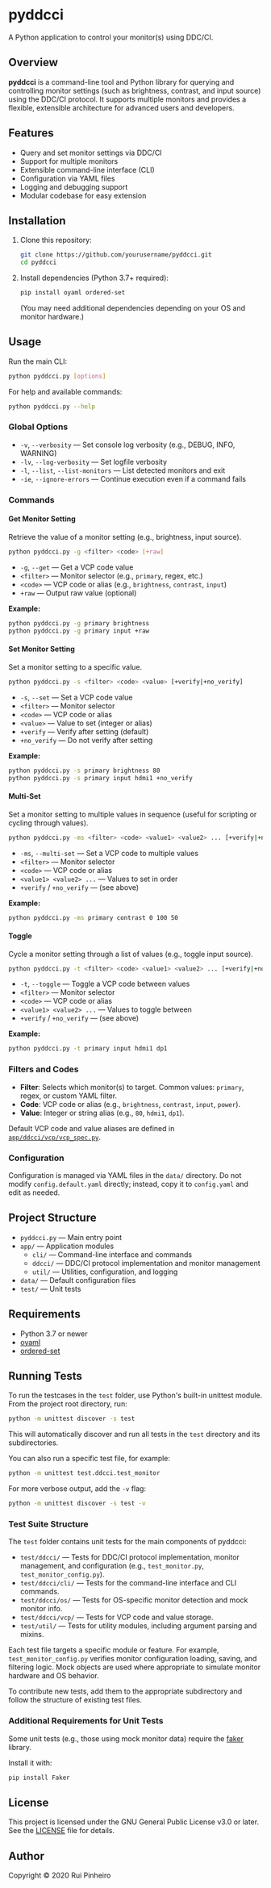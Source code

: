 # pyddcci

A Python application to control your monitor(s) using DDC/CI.

## Overview

**pyddcci** is a command-line tool and Python library for querying and controlling monitor settings (such as brightness, contrast, and input source) using the DDC/CI protocol. It supports multiple monitors and provides a flexible, extensible architecture for advanced users and developers.

## Features

- Query and set monitor settings via DDC/CI
- Support for multiple monitors
- Extensible command-line interface (CLI)
- Configuration via YAML files
- Logging and debugging support
- Modular codebase for easy extension

## Installation

1. Clone this repository:
   ```sh
   git clone https://github.com/yourusername/pyddcci.git
   cd pyddcci
   ```
2. Install dependencies (Python 3.7+ required):
   ```sh
   pip install oyaml ordered-set
   ```
   (You may need additional dependencies depending on your OS and monitor hardware.)

## Usage

Run the main CLI:
```sh
python pyddcci.py [options]
```

For help and available commands:
```sh
python pyddcci.py --help
```

### Global Options

- `-v`, `--verbosity` — Set console log verbosity (e.g., DEBUG, INFO, WARNING)
- `-lv`, `--log-verbosity` — Set logfile verbosity
- `-l`, `--list`, `--list-monitors` — List detected monitors and exit
- `-ie`, `--ignore-errors` — Continue execution even if a command fails

### Commands

#### Get Monitor Setting
Retrieve the value of a monitor setting (e.g., brightness, input source).

```sh
python pyddcci.py -g <filter> <code> [+raw]
```
- `-g`, `--get` — Get a VCP code value
- `<filter>` — Monitor selector (e.g., `primary`, regex, etc.)
- `<code>` — VCP code or alias (e.g., `brightness`, `contrast`, `input`)
- `+raw` — Output raw value (optional)

**Example:**
```sh
python pyddcci.py -g primary brightness
python pyddcci.py -g primary input +raw
```

#### Set Monitor Setting
Set a monitor setting to a specific value.

```sh
python pyddcci.py -s <filter> <code> <value> [+verify|+no_verify]
```
- `-s`, `--set` — Set a VCP code value
- `<filter>` — Monitor selector
- `<code>` — VCP code or alias
- `<value>` — Value to set (integer or alias)
- `+verify` — Verify after setting (default)
- `+no_verify` — Do not verify after setting

**Example:**
```sh
python pyddcci.py -s primary brightness 80
python pyddcci.py -s primary input hdmi1 +no_verify
```

#### Multi-Set
Set a monitor setting to multiple values in sequence (useful for scripting or cycling through values).

```sh
python pyddcci.py -ms <filter> <code> <value1> <value2> ... [+verify|+no_verify]
```
- `-ms`, `--multi-set` — Set a VCP code to multiple values
- `<filter>` — Monitor selector
- `<code>` — VCP code or alias
- `<value1> <value2> ...` — Values to set in order
- `+verify` / `+no_verify` — (see above)

**Example:**
```sh
python pyddcci.py -ms primary contrast 0 100 50
```

#### Toggle
Cycle a monitor setting through a list of values (e.g., toggle input source).

```sh
python pyddcci.py -t <filter> <code> <value1> <value2> ... [+verify|+no_verify]
```
- `-t`, `--toggle` — Toggle a VCP code between values
- `<filter>` — Monitor selector
- `<code>` — VCP code or alias
- `<value1> <value2> ...` — Values to toggle between
- `+verify` / `+no_verify` — (see above)

**Example:**
```sh
python pyddcci.py -t primary input hdmi1 dp1
```

### Filters and Codes
- **Filter**: Selects which monitor(s) to target. Common values: `primary`, regex, or custom YAML filter.
- **Code**: VCP code or alias (e.g., `brightness`, `contrast`, `input`, `power`).
- **Value**: Integer or string alias (e.g., `80`, `hdmi1`, `dp1`).

Default VCP code and value aliases are defined in [`app/ddcci/vcp/vcp_spec.py`](app/ddcci/vcp/vcp_spec.py).

### Configuration

Configuration is managed via YAML files in the `data/` directory. Do not modify `config.default.yaml` directly; instead, copy it to `config.yaml` and edit as needed.

## Project Structure

- `pyddcci.py` — Main entry point
- `app/` — Application modules
  - `cli/` — Command-line interface and commands
  - `ddcci/` — DDC/CI protocol implementation and monitor management
  - `util/` — Utilities, configuration, and logging
- `data/` — Default configuration files
- `test/` — Unit tests

## Requirements

- Python 3.7 or newer
- [oyaml](https://pypi.org/project/oyaml/)
- [ordered-set](https://pypi.org/project/ordered-set/)

## Running Tests

To run the testcases in the `test` folder, use Python's built-in unittest module. From the project root directory, run:

```sh
python -m unittest discover -s test
```

This will automatically discover and run all tests in the `test` directory and its subdirectories.

You can also run a specific test file, for example:

```sh
python -m unittest test.ddcci.test_monitor
```

For more verbose output, add the `-v` flag:

```sh
python -m unittest discover -s test -v
```

### Test Suite Structure

The `test` folder contains unit tests for the main components of pyddcci:

- `test/ddcci/` — Tests for DDC/CI protocol implementation, monitor management, and configuration (e.g., `test_monitor.py`, `test_monitor_config.py`).
- `test/ddcci/cli/` — Tests for the command-line interface and CLI commands.
- `test/ddcci/os/` — Tests for OS-specific monitor detection and mock monitor info.
- `test/ddcci/vcp/` — Tests for VCP code and value storage.
- `test/util/` — Tests for utility modules, including argument parsing and mixins.

Each test file targets a specific module or feature. For example, `test_monitor_config.py` verifies monitor configuration loading, saving, and filtering logic. Mock objects are used where appropriate to simulate monitor hardware and OS behavior.

To contribute new tests, add them to the appropriate subdirectory and follow the structure of existing test files.

### Additional Requirements for Unit Tests

Some unit tests (e.g., those using mock monitor data) require the [faker](https://pypi.org/project/Faker/) library.

Install it with:

```sh
pip install Faker
```

## License

This project is licensed under the GNU General Public License v3.0 or later. See the [LICENSE](LICENSE) file for details.

## Author

Copyright © 2020 Rui Pinheiro